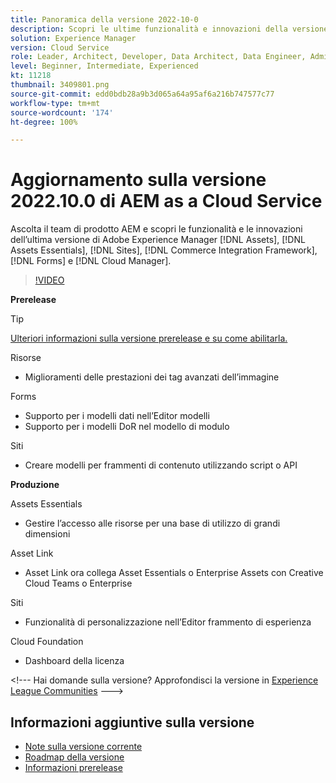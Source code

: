 ```yaml
---
title: Panoramica della versione 2022-10-0
description: Scopri le ultime funzionalità e innovazioni della versione 2022-10-0 di Adobe Experience Manager [!DNL Assets Essentials], [!DNL Sites], [!DNL Screens], [!DNL Forms] e [!DNL Cloud Foundation].
solution: Experience Manager
version: Cloud Service
role: Leader, Architect, Developer, Data Architect, Data Engineer, Admin, User
level: Beginner, Intermediate, Experienced
kt: 11218
thumbnail: 3409801.png
source-git-commit: edd0bdb28a9b3d065a64a95af6a216b747577c77
workflow-type: tm+mt
source-wordcount: '174'
ht-degree: 100%

---
```


# Aggiornamento sulla versione 2022.10.0 di AEM as a Cloud Service

Ascolta il team di prodotto AEM e scopri le funzionalità e le innovazioni dell’ultima versione di Adobe Experience Manager [!DNL Assets], [!DNL Assets Essentials], [!DNL Sites], [!DNL Commerce Integration Framework], [!DNL Forms] e [!DNL Cloud Manager].

>[!VIDEO](https://video.tv.adobe.com/v/3409801/?quality=12&learn=on)

**Prerelease**

>[!TIP]
>
>[Ulteriori informazioni sulla versione prerelease e su come abilitarla.](https://experienceleague.adobe.com/docs/experience-manager-cloud-service/content/release-notes/prerelease.html?lang=it)

Risorse

* Miglioramenti delle prestazioni dei tag avanzati dell’immagine

Forms

* Supporto per i modelli dati nell’Editor modelli
* Supporto per i modelli DoR nel modello di modulo

Siti

* Creare modelli per frammenti di contenuto utilizzando script o API

**Produzione**

Assets Essentials

* Gestire l’accesso alle risorse per una base di utilizzo di grandi dimensioni

Asset Link

* Asset Link ora collega Asset Essentials o Enterprise Assets con Creative Cloud Teams o Enterprise

Siti

* Funzionalità di personalizzazione nell’Editor frammento di esperienza

Cloud Foundation

* Dashboard della licenza

&lt;!--- Hai domande sulla versione?  Approfondisci la versione in [Experience League Communities](https://adobe.ly/3paYDAo) --->

## Informazioni aggiuntive sulla versione

* [Note sulla versione corrente](https://experienceleague.adobe.com/docs/experience-manager-cloud-service/content/release-notes/home.html?lang=it)
* [Roadmap della versione](https://experienceleague.adobe.com/docs/experience-manager-release-information/aem-release-updates/update-releases-roadmap.html?lang=it)
* [Informazioni prerelease](https://experienceleague.adobe.com/docs/experience-manager-cloud-service/content/release-notes/prerelease.html?lang=it)
